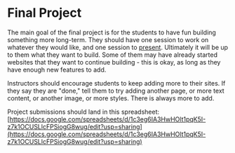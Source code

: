 # Final Project
The main goal of the final project is for the students to have fun building something more long-term. They should have one session to work on whatever they would like, and one session to [present](Presentations.md). Ultimately it will be up to them what they want to build. Some of them may have already started websites that they want to continue building - this is okay, as long as they have enough new features to add.

Instructors should encourage students to keep adding more to their sites. If they say they are "done," tell them to try adding another page, or more text content, or another image, or more styles. There is always more to add.

Project submissions should land in this spreadsheet: [https://docs.google.com/spreadsheets/d/1c3eg6IA3HwHOlt1pqK5I-z7k1OCUSLlcFPSiogG8wug/edit?usp=sharing](https://docs.google.com/spreadsheets/d/1c3eg6IA3HwHOlt1pqK5I-z7k1OCUSLlcFPSiogG8wug/edit?usp=sharing)
